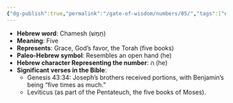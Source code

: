 ```yaml
---
{"dg-publish":true,"permalink":"/gate-of-wisdom/numbers/05/","tags":["#GateWisdom","#Numbers","#N"]}
---
```



- **Hebrew word**: Chamesh (חָמֵשׁ)
- **Meaning**: Five
- **Represents**: Grace, God’s favor, the Torah (five books)
- **Paleo-Hebrew symbol**: Resembles an open hand (he)
- **Hebrew character Representing the number**: ה (he)
- **Significant verses in the Bible**:
  - Genesis 43:34: Joseph’s brothers received portions, with Benjamin’s being “five times as much.”
  - Leviticus (as part of the Pentateuch, the five books of Moses).
